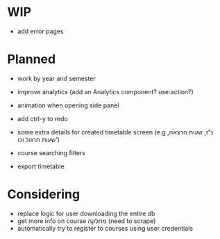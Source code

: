 # WIP

- add error pages

# Planned

- work by year and semester
- improve analytics (add an Analytics component? use:action?)

- animation when opening side panel
- add ctrl-y to redo

- some extra details for created timetable screen (e.g נ"ז, שעות הרצאה, שעות תרגול וכו')

- course searching filters
- export timetable

# Considering

- replace logic for user downloading the entire db
- get more info on course מחלקה (need to scrape)
- automatically try to register to courses using user credentials
